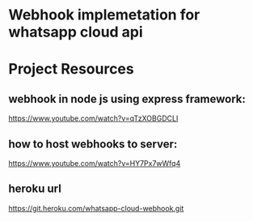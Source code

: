 # Webhook implemetation for whatsapp cloud api

# Project Resources
## webhook in node js using express framework: 
https://www.youtube.com/watch?v=qTzXOBGDCLI

## how to host webhooks to server: 
https://www.youtube.com/watch?v=HY7Px7wWfq4

## heroku url
https://git.heroku.com/whatsapp-cloud-webhook.git